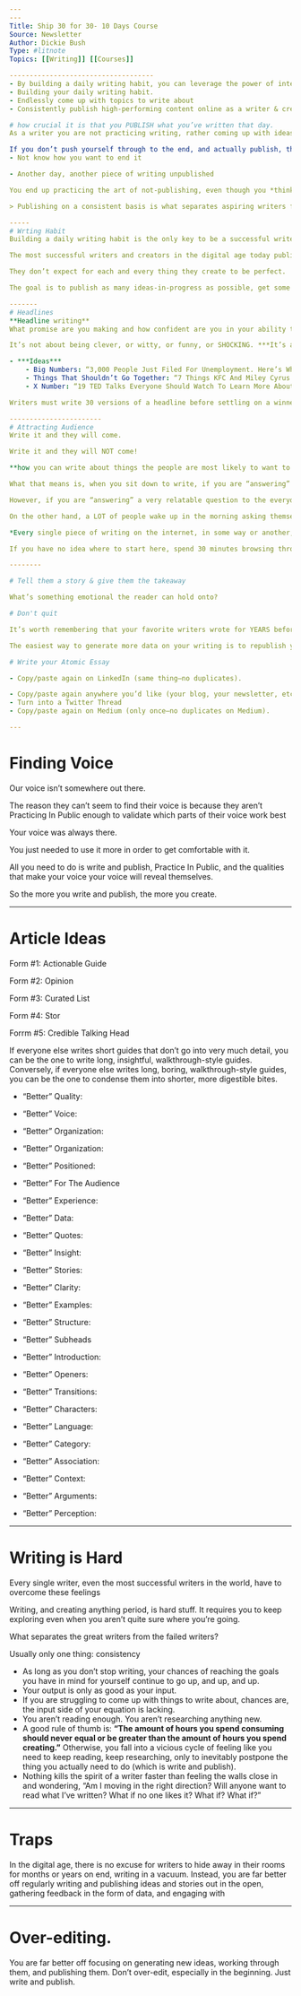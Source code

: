 ```yaml
---
---
Title: Ship 30 for 30- 10 Days Course 
Source: Newsletter
Author: Dickie Bush
Type: #litnote 
Topics: [[Writing]] [[Courses]]

------------------------------------
- By building a daily writing habit, you can leverage the power of internet.
- Building your daily writing habit.
- Endlessly come up with topics to write about
- Consistently publish high-performing content online as a writer & creator

# how crucial it is that you PUBLISH what you’ve written that day.
As a writer you are not practicing writing, rather coming up with ideas, working through the idea and publishing.

If you don’t push yourself through to the end, and actually publish, then what ends up happening is you start to practice a vicious cycle of not-publishing that looks something like this:
- Not know how you want to end it

- Another day, another piece of writing unpublished

You end up practicing the art of not-publishing, even though you *think* you’re still practicing writing.

> Publishing on a consistent basis is what separates aspiring writers from active writers

-----
# Wrting Habit
Building a daily writing habit is the only key to be a successful writer online

The most successful writers and creators in the digital age today publish relentlessly

They don’t expect for each and every thing they create to be perfect.

The goal is to publish as many ideas-in-progress as possible, get some feedback, gather data, and refine their work as they go along. They give themselves permission to create junk, so that they can quickly and effectively determine what’s not-junk.

-------
# Headlines
**Headline writing**
What promise are you making and how confident are you in your ability to deliver on that promise. Writers dramatically underestimate how crucial the headline is to what they write on the Internet.

It’s not about being clever, or witty, or funny, or SHOCKING. ***It’s about being clear***

- ***Ideas***
	- Big Numbers: “3,000 People Just Filed For Unemployment. Here’s What That Means For America”
	- Things That Shouldn’t Go Together: “7 Things KFC And Miley Cyrus Have In Common”
	- X Number: “19 TED Talks Everyone Should Watch To Learn More About Climate Change”

Writers must write 30 versions of a headline before settling on a winner.

-----------------------
# Attracting Audience
Write it and they will come.

Write it and they will NOT come!

**how you can write about things the people are most likely to want to read.**

What that means is, when you sit down to write, if you are “answering” a very niche question, well, then you can expect to attract a very niche audience.

However, if you are “answering” a very relatable question to the everyday person, then you can expect to attract a very wide audience.

On the other hand, a LOT of people wake up in the morning asking themselves BIG questions like, “How can I be happier? How do I know if I’m in love? How can I get promoted, switch careers, make more money?” These are **big, universal questions that appeal to a large number of people**—which means, if you are “answering” these types of questions, you are far more likely to reach more people.

*Every single piece of writing on the internet, in some way or another, is answering a question for the reader.*

If you have no idea where to start here, spend 30 minutes browsing through Quora—the Internet’s largest social question/answer site. There, you’ll find thousands and thousands of questions essentially acting as creative writing prompts.

--------

# Tell them a story & give them the takeaway

What’s something emotional the reader can hold onto?

# Don't quit

It’s worth remembering that your favorite writers wrote for YEARS before you even heard about them. Instead of getting caught up in how any one piece of writing performs, ship more.

The easiest way to generate more data on your writing is to republish your content across more platforms

# Write your Atomic Essay

- Copy/paste again on LinkedIn (same thing—no duplicates).

- Copy/paste again anywhere you’d like (your blog, your newsletter, etc.).
- Turn into a Twitter Thread
- Copy/paste again on Medium (only once—no duplicates on Medium).

---
```

# Finding Voice

Our voice isn’t somewhere out there.

The reason they can’t seem to find their voice is because they aren’t Practicing In Public enough to validate which parts of their voice work best

Your voice was always there.

You just needed to use it more in order to get comfortable with it.

All you need to do is write and publish, Practice In Public, and the qualities that make your voice your voice will reveal themselves.

So the more you write and publish, the more you create.

----------
# Article Ideas

Form #1: Actionable Guide

Form #2: Opinion

Form #3: Curated List

Form #4: Stor

Forrm #5: Credible Talking Head

If everyone else writes short guides that don’t go into very much detail, you can be the one to write long, insightful, walkthrough-style guides. Conversely, if everyone else writes long, boring, walkthrough-style guides, you can be the one to condense them into shorter, more digestible bites.

-   “Better” Quality:
    
-   “Better” Voice:
    
-   “Better” Organization:
    
-   “Better” Organization:
    
-   “Better” Positioned:
    
-   “Better” For The Audience
    
-   “Better” Experience:
    
-   “Better” Data:
    
-   “Better” Quotes:
    
-   “Better” Insight:
    
-   “Better” Stories:
    
-   “Better” Clarity:
    
-   “Better” Examples:
    
-   “Better” Structure:
    
-   “Better” Subheads
    
-   “Better” Introduction:
    
-   “Better” Openers:
    
-   “Better” Transitions:
    
-   “Better” Characters:
    
-   “Better” Language:
    
-   “Better” Category:
    
-   “Better” Association:
    
-   “Better” Context:
    
-   “Better” Arguments:
    
-   “Better” Perception:
    
---
# Writing is Hard
Every single writer, even the most successful writers in the world, have to overcome these feelings

Writing, and creating anything period, is hard stuff. It requires you to keep exploring even when you aren’t quite sure where you’re going.

What separates the great writers from the failed writers?

Usually only one thing: consistency

- As long as you don’t stop writing, your chances of reaching the goals you have in mind for yourself continue to go up, and up, and up.
- Your output is only as good as your input.
- If you are struggling to come up with things to write about, chances are, the input side of your equation is lacking.
- You aren’t reading enough. You aren’t researching anything new.
- A good rule of thumb is: **“The amount of hours you spend consuming should never equal or be greater than the amount of hours you spend creating.”** Otherwise, you fall into a vicious cycle of feeling like you need to keep reading, keep researching, only to inevitably postpone the thing you actually need to do (which is write and publish).
- Nothing kills the spirit of a writer faster than feeling the walls close in and wondering, “Am I moving in the right direction? Will anyone want to read what I’ve written? What if no one likes it? What if? What if?”

---
# Traps
In the digital age, there is no excuse for writers to hide away in their rooms for months or years on end, writing in a vacuum.
Instead, you are far better off regularly writing and publishing ideas and stories out in the open, gathering feedback in the form of data, and engaging with

---

# Over-editing.
You are far better off focusing on generating new ideas, working through them, and publishing them. Don’t over-edit, especially in the beginning. Just write and publish.